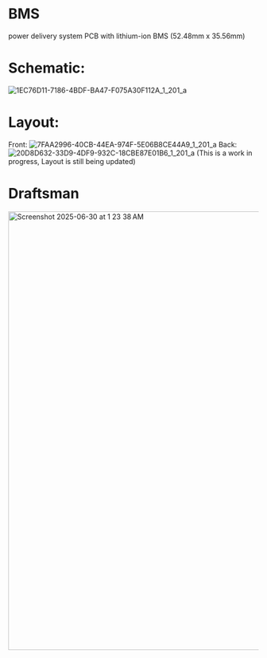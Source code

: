 # BMS
 power delivery system PCB with lithium-ion BMS (52.48mm x 35.56mm)
# Schematic:
![1EC76D11-7186-4BDF-BA47-F075A30F112A_1_201_a](https://github.com/user-attachments/assets/f9398d59-e657-400c-9663-db1b2a7670ac)
# Layout: 
Front:
 ![7FAA2996-40CB-44EA-974F-5E06B8CE44A9_1_201_a](https://github.com/user-attachments/assets/827508eb-133e-4a6a-9dec-b51b1f97b22b)
Back:  
![20D8D632-33D9-4DF9-932C-18CBE87E01B6_1_201_a](https://github.com/user-attachments/assets/473d21c1-fa84-402d-b7ba-e60def9593d3)
(This is a work in progress, Layout is still being updated)
# Draftsman
<img width="881" alt="Screenshot 2025-06-30 at 1 23 38 AM" src="https://github.com/user-attachments/assets/a37c95e1-6b31-48d1-95ff-eb737c1a0b04" />


